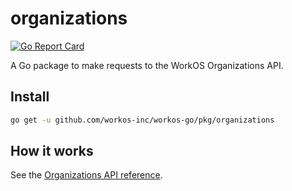 # organizations

[![Go Report Card](https://img.shields.io/badge/dev-reference-007d9c?logo=go&logoColor=white&style=flat)](https://pkg.go.dev/github.com/workos-inc/workos-go/pkg/organizations)

A Go package to make requests to the WorkOS Organizations API.

## Install

```sh
go get -u github.com/workos-inc/workos-go/pkg/organizations
```

## How it works

See the [Organizations API reference](https://workos.com/docs/reference/organization).
